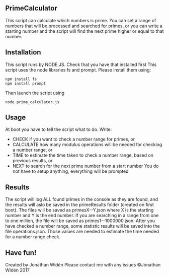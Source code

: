## PrimeCalculator
This script can calculate which numbers is prime. You can set a range of numbers that will be processed and searched for primes, or you can write a starting number and the script will find the next prime higher or equal to that number.
## Installation
This script runs by NODE.JS. Check that you have that installed first
This script uses the node libraries fs and prompt. Please install them using:

    npm install fs
    npm install prompt

Then launch the script using

    node prime_calculator.js

## Usage
At boot you have to tell the script what to do.
Write:
 - CHECK if you want to check a number range for primes, or
 - CALCULATE how many modulus operations will be needed for checking a number range, or
 - TIME to estimate the time taken to check a number range, based on previous results, or
 - NEXT to search for the next prime number from a start number
You do not have to setup anything, everything will be prompted
## Results
The script will  log ALL found primes in the console as they are found, and the results will aslo be saved in the primeResults folder (created on first boot). The files will be saved as primesX--Y.json where X is the starting number and Y is the end number. If you are searching in a range from one to one million, the file will be saved as primes1--1000000.json. After you have checked a number range, some statistic results will be saved into the file operations.json. Those values are needed to estimate the time needed for a number range check.
## Have fun!
Created by Jonathan Widén
Please contact me with any issues
©Jonathan Widén 2017
